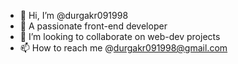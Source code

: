 - 👋 Hi, I’m @durgakr091998
- 👀 A passionate front-end developer
- 💞️ I’m looking to collaborate on web-dev projects
- 📫 How to reach me @durgakr091998@gmail.com

<!---
durgakr091998/durgakr091998 is a ✨ special ✨ repository because its `README.md` (this file) appears on your GitHub profile.
You can click the Preview link to take a look at your changes.
--->
